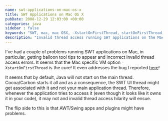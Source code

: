 ```yaml
---
name: swt-applications-on-mac-os-x
title: SWT Applications on Mac OS X
pubDate: 2008-12-29 12:03:00 +00:00
categories: java
sidebar : false
keywords: "SWT, mac, mac OSX, -XstartOnFirstThread, startOnFirstThread, thread, start on main thread"
description: "Invalid thread access running SWT applications on the Mac fixed with -XstartOnFirstThread"
---
```


I've had a couple of problems running SWT applications on Mac, in particular, getting balloon tool tips to appear and incorrect invalid thread access errors. It seems that the Mac specific VM option `-XstartOnFirstThread` is the cure! It even addresses the bug I reported [here](https://bugs.eclipse.org/bugs/show_bug.cgi?id=247218)!

It seems that by default, Java will not start on the main thread. Cocoa/Carbon starts it all and as a consequence, the SWT UI thread might get associated with it and not your main application thread. Therefore, whenever the application tries to access it (even though it looks like it owns it in your code), it may not and invalid thread access hilarity will ensue.

The flip side to this is that AWT/Swing apps and plugins might have problems.

